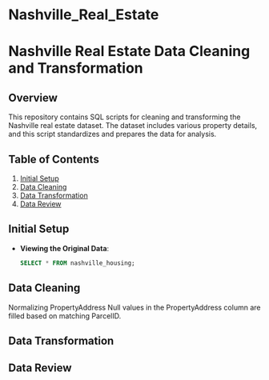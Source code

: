 # Nashville_Real_Estate

# Nashville Real Estate Data Cleaning and Transformation

## Overview
This repository contains SQL scripts for cleaning and transforming the Nashville real estate dataset. The dataset includes various property details, and this script standardizes and prepares the data for analysis.

## Table of Contents
1. [Initial Setup](#initial-setup)
2. [Data Cleaning](#data-cleaning)
3. [Data Transformation](#data-transformation)
4. [Data Review](#data-review)

## Initial Setup
- **Viewing the Original Data**:
  ```sql
  SELECT * FROM nashville_housing;

## Data Cleaning
Normalizing PropertyAddress
Null values in the PropertyAddress column are filled based on matching ParcelID.

## Data Transformation

## Data Review
